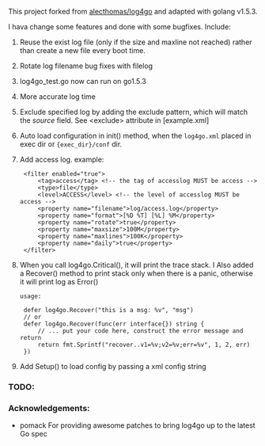 This project forked from [alecthomas/log4go](http://github.com/alecthomas/log4go) and adapted with golang v1.5.3.

I hava change some features and done with some bugfixes. Include:

1. Reuse the exist log file (only if the size and maxline not reached) rather than create a new file every boot time.

2. Rotate log filename bug fixes with filelog

3. log4go_test.go now can run on go1.5.3

4. More accurate log time

5. Exclude specified log by adding the exclude pattern, which will match the *source* field. See &lt;exclude&gt; attribute in [example.xml]

6. Auto load configuration in init() method, when the `log4go.xml` placed in exec dir or `{exec_dir}/conf` dir.

7. Add access log. example:

		<filter enabled="true">
			<tag>access</tag> <!-- the tag of accesslog MUST be access -->
			<type>file</type>
			<level>ACCESS</level> <!-- the level of accesslog MUST be access -->
			<property name="filename">log/access.log</property>
			<property name="format">[%D %T] [%L] %M</property>
			<property name="rotate">true</property>
			<property name="maxsize">100M</property>
			<property name="maxlines">100K</property>
			<property name="daily">true</property>
		</filter>

8. When you call log4go.Critical(), it will print the trace stack. I Also added a Recover() method to print stack only when there is a panic, otherwise it will print log as Error()

	`usage:`
	
		defer log4go.Recover("this is a msg: %v", "msg")
		// or
		defer log4go.Recover(func(err interface{}) string {
            // ... put your code here, construct the error message and return
            return fmt.Sprintf("recover..v1=%v;v2=%v;err=%v", 1, 2, err)
        })

9. Add Setup() to load config by passing a xml config string


### TODO:

### Acknowledgements:
- pomack
  For providing awesome patches to bring log4go up to the latest Go spec
